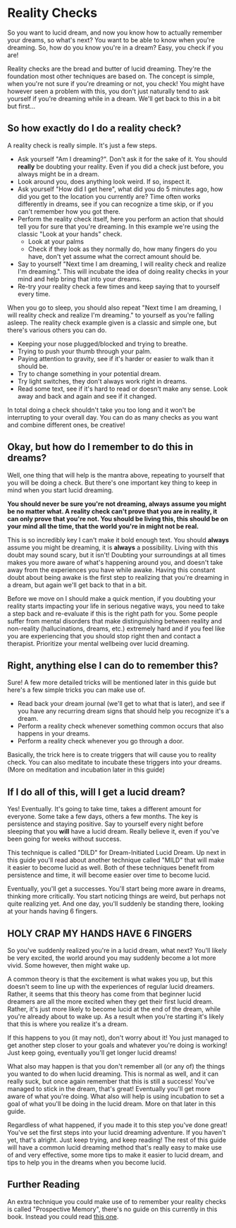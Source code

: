 # Reality Checks
So you want to lucid dream, and now you know how to actually remember your
dreams, so what's next?
You want to be able to know when you're dreaming.
So, how do you know you're in a dream?
Easy, you check if you are!

Reality checks are the bread and butter of lucid dreaming.
They're the foundation most other techniques are based on.
The concept is simple, when you're not sure if you're dreaming or not, you
check!
You might have however seen a problem with this, you don't just naturally tend
to ask yourself if you're dreaming while in a dream.
We'll get back to this in a bit but first...

## So how exactly do I do a reality check?
A reality check is really simple.
It's just a few steps.

- Ask yourself "Am I dreaming?".
    Don't ask it for the sake of it.
    You should **really** be doubting your reality.
    Even if you did a check just before, you always might be in a dream.
- Look around you, does anything look weird. If so, inspect it.
- Ask yourself "How did I get here", what did you do 5 minutes ago, how did you
    get to the location you currently are?
    Time often works differently in dreams, see if you can recognize a time
    skip, or if you can't remember how you got there.
- Perform the reality check itself, here you perform an action that should tell
    you for sure that you're dreaming.
    In this example we're using the classic "Look at your hands" check.
    - Look at your palms
    - Check if they look as they normally do, how many fingers do you have,
        don't yet assume what the correct amount should be.
- Say to yourself "Next time I am dreaming, I will reality check and realize
    I'm dreaming.".
    This will incubate the idea of doing reality checks in your mind and help
    bring that into your dreams.
- Re-try your reality check a few times and keep saying that to yourself every
    time.

When you go to sleep, you should also repeat "Next time I am dreaming, I will
reality check and realize I'm dreaming." to yourself as you're falling asleep.
The reality check example given is a classic and simple one, but there's various
others you can do.

- Keeping your nose plugged/blocked and trying to breathe.
- Trying to push your thumb through your palm.
- Paying attention to gravity, see if it's harder or easier to walk than it
    should be.
- Try to change something in your potential dream.
- Try light switches, they don't always work right in dreams.
- Read some text, see if it's hard to read or doesn't make any sense.
    Look away and back and again and see if it changed.

In total doing a check shouldn't take you too long and it won't be interrupting
to your overall day.
You can do as many checks as you want and combine different ones, be creative!

## Okay, but how do I remember to do this in dreams?
Well, one thing that will help is the mantra above, repeating to yourself that
you will be doing a check.
But there's one important key thing to keep in mind when you start lucid
dreaming.

**You should never be sure you're not dreaming, always assume you might be no
matter what.
A reality check can't prove that you are in reality, it can only prove that
you're not.
You should be living this, this should be on your mind all the time, that the
world you're in might not be real.**

This is so incredibly key I can't make it bold enough text.
You should **always** assume you might be dreaming, it is **always** a
possibility.
Living with this doubt may sound scary, but it isn't!
Doubting your surroundings at all times makes you more aware of what's happening
around you, and doesn't take away from the experiences you have while awake.
Having this constant doubt about being awake is the first step to realizing that
you're dreaming in a dream, but again we'll get back to that in a bit.

Before we move on I should make a quick mention, if you doubting your reality
starts impacting your life in serious negative ways, you need to take a step
back and re-evaluate if this is the right path for you.
Some people suffer from mental disorders that make distinguishing between
reality and non-reality (hallucinations, dreams, etc.) extremely hard and if you
feel like you are experiencing that you should stop right then and contact a
therapist.
Prioritize your mental wellbeing over lucid dreaming.

## Right, anything else I can do to remember this?
Sure!
A few more detailed tricks will be mentioned later in this guide but here's a
few simple tricks you can make use of.

- Read back your dream journal (we'll get to what that is later), and see if you
    have any recurring dream signs that should help you recognize it's a dream.
- Perform a reality check whenever something common occurs that also happens in
    your dreams.
- Perform a reality check whenever you go through a door.

Basically, the trick here is to create triggers that will cause you to reality
check.
You can also meditate to incubate these triggers into your dreams. (More on
meditation and incubation later in this guide)

## If I do all of this, will I get a lucid dream?
Yes! Eventually.
It's going to take time, takes a different amount for everyone.
Some take a few days, others a few months.
The key is persistence and staying positive.
Say to yourself every night before sleeping that you **will** have a lucid
dream.
Really believe it, even if you've been going for weeks without success.

This technique is called "DILD" for Dream-Initiated Lucid Dream.
Up next in this guide you'll read about another technique called "MILD" that
will make it easier to become lucid as well.
Both of these techniques benefit from persistence and time, it will become
easier over time to become lucid.

Eventually, you'll get a successes.
You'll start being more aware in dreams, thinking more critically.
You start noticing things are weird, but perhaps not quite realizing yet.
And one day, you'll suddenly be standing there, looking at your hands having 6
fingers.

## HOLY CRAP MY HANDS HAVE 6 FINGERS
So you've suddenly realized you're in a lucid dream, what next?
You'll likely be very excited, the world around you may suddenly become a lot
more vivid.
Some however, then might wake up.

A common theory is that the excitement is what wakes you up, but this doesn't
seem to line up with the experiences of regular lucid dreamers.
Rather, it seems that this theory has come from that beginner lucid dreamers
are all the more excited when they get their first lucid dream.
Rather, it's just more likely to become lucid at the end of the dream, while
you're already about to wake up.
As a result when you're starting it's likely that this is where you realize it's
a dream.

If this happens to you (it may not), don't worry about it!
You just managed to get another step closer to your goals and whatever you're
doing is working!
Just keep going, eventually you'll get longer lucid dreams!

What also may happen is that you don't remember all (or any of) the things you
wanted to do when lucid dreaming.
This is normal as well, and it can really suck, but once again remember that
this is still a success!
You've managed to stick in the dream, that's great!
Eventually you'll get more aware of what you're doing.
What also will help is using incubation to set a goal of what you'll be doing in
the lucid dream.
More on that later in this guide.

Regardless of what happened, if you made it to this step you've done great!
You've set the first steps into your lucid dreaming adventure.
If you haven't yet, that's alright.
Just keep trying, and keep reading!
The rest of this guide will have a common lucid dreaming method that's really
easy to make use of and very effective, some more tips to make it easier to
lucid dream, and tips to help you in the dreams when you become lucid.

## Further Reading
An extra technique you could make use of to remember your reality checks is
called "Prospective Memory", there's no guide on this currently in this book.
Instead you could read [this one](http://www.dreamviews.com/attaining-lucidity/151321-prospective-memory-lucid-dreaming-4-a.html).
